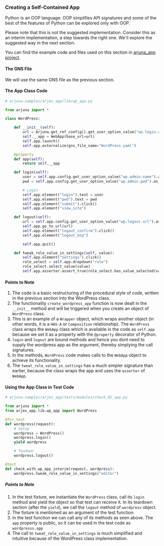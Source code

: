 ### Creating a Self-Contained App

Python is an OOP language. OOP simplifies API signatures and some of the best of the features of Python can be explored only with OOP.

Please note that this is not the suggested implementation. Consider this as an interim implementation, a step towards the right one. We'll explore the suggested way in the next section.

You can find the example code and files used on this section in [arjuna_app project](https://github.com/rahul-verma/arjuna//tree/master/arjuna-samples/arjex_app).

#### The GNS File

We will use the same GNS file as the previous section.

#### The App Class Code

```python
# arjuna-samples/arjex_app/lib/wp_app.py

from arjuna import *

class WordPress:

    def __init__(self):
        url = Arjuna.get_ref_config().get_user_option_value("wp.login.url").as_str()
        self.__app = WebApp(base_url=url)
        self.app.launch()
        self.app.externalize(gns_file_name="WordPress.yaml")

    @property
    def app(self):
        return self.__app

    def login(self):
        user = self.app.config.get_user_option_value("wp.admin.name").as_str()
        pwd = self.app.config.get_user_option_value("wp.admin.pwd").as_str()

        # Login
        self.app.element("login").text = user
        self.app.element("pwd").text = pwd
        self.app.element("submit").click()
        self.app.element("view_site")

    def logout(self):
        url = self.app.config.get_user_option_value("wp.logout.url").as_str()
        self.app.go_to_url(url)
        self.app.element("logout_confirm").click()
        self.app.element("logout_msg")

        self.app.quit()

    def tweak_role_value_in_settings(self, value):
        self.app.element("Settings").click()
        role_select = self.app.dropdown("role")
        role_select.select_value(value)
        self.app.asserter.assert_true(role_select.has_value_selected(value), "Selection of {} as Role".format(value))

```

#### Points to Note
1. The code is a basic restructuring of the procedural style of code, written in the previous section into the WordPress class.
2. The functionality `create_wordpress_app` function is now dealt in the `__init__` method and will be triggered when you create an object of `WordPress` class.
3. This is an example of a `Wrapper` object, which wraps another object (in other words, it is a `HAS-A` or `Composition` relationship). The `WordPress` class wraps the `WebApp` class which is available in the code as `self.app` because we set it as a property with the `@property` decorator of Python.
4. `login` and `logout` are bound methods and hence you dont need to supply the wordpress app as the argument, thereby simplying the call signatures.
5. In the methods, `WordPress` code makes calls to the `WebApp` object to achieve its functionality.
6. The `tweat_role_value_in_settings` has a much simpler signature than earlier, because the class wraps the app and uses the `asserter` of `WebApp`.

#### Using the App Class in Test Code

```python
# arjuna-samples/arjex_app/tests/modules/check_02_app.py

from arjuna import *
from arjex_app.lib.wp_app import WordPress

@for_test
def wordpress(request):
    # Setup
    wordpress = WordPress()
    wordpress.login()
    yield wordpress

    # Teadown
    wordpress.logout()

@test
def check_with_wp_app_interim(request, wordpress):
    wordpress.tweak_role_value_in_settings("editor")
```

##### Points to Note
1. In the test fixture, we instantiate the `WordPress` class, call its `login` method and yield the object so that test can receive it. In its teardown section (after the `yield`), we call the `logout` method of `wordpress` object.
2. The fixture is mentioned as an argument of the test function.
3. In the test function we can call any of its methods as seen above. The `app` property is public, so it can be used in the test code as `wordpresss.app`
4. The call to `tweat_role_value_in_settings` is much simplified and intuitive because of the WordPress class implementation.

